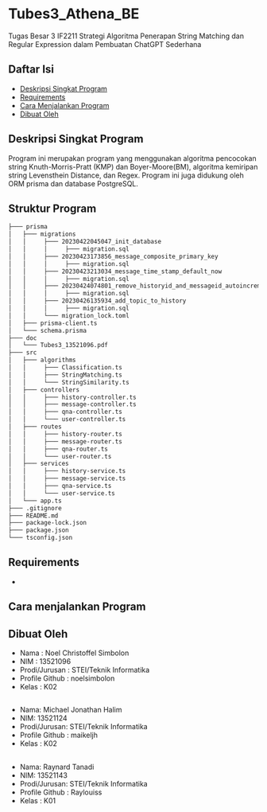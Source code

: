 # Tubes3_Athena_BE
Tugas Besar 3 IF2211 Strategi Algoritma Penerapan String Matching dan Regular Expression dalam Pembuatan ChatGPT Sederhana

## Daftar Isi
* [Deskripsi Singkat Program](#deskripsi-singkat-program)
* [Requirements](#requirements)
* [Cara Menjalankan Program](#cara-menjalankan-program)
* [Dibuat Oleh](#dibuat-oleh)

## Deskripsi Singkat Program
Program ini merupakan program yang menggunakan algoritma pencocokan string Knuth-Morris-Pratt (KMP) dan Boyer-Moore(BM), algoritma kemiripan string Levensthein Distance, dan Regex. Program ini juga didukung oleh ORM prisma dan database PostgreSQL.

## Struktur Program
```bash
├─── prisma
│   ├─── migrations
│   │     ├─── 20230422045047_init_database
│   │     │     ├─── migration.sql
│   │     ├─── 20230423173856_message_composite_primary_key
│   │     │     ├─── migration.sql
│   │     ├─── 20230423213034_message_time_stamp_default_now
│   │     │     ├─── migration.sql
│   │     ├─── 20230424074801_remove_historyid_and_messageid_autoincrement
│   │     │     ├─── migration.sql
│   │     ├─── 20230426135934_add_topic_to_history
│   │     │     ├─── migration.sql
│   │     └─── migration_lock.toml
│   ├─── prisma-client.ts
│   └─── schema.prisma
├─── doc
│   └─── Tubes3_13521096.pdf
├─── src
│   ├─── algorithms
│   │     ├─── Classification.ts
│   │     ├─── StringMatching.ts
│   │     └─── StringSimilarity.ts
│   ├─── controllers
│   │     ├─── history-controller.ts
│   │     ├─── message-controller.ts
│   │     ├─── qna-controller.ts
│   │     └─── user-controller.ts
│   ├─── routes
│   │     ├─── history-router.ts
│   │     ├─── message-router.ts
│   │     ├─── qna-router.ts
│   │     └─── user-router.ts
│   ├─── services
│   │     ├─── history-service.ts
│   │     ├─── message-service.ts
│   │     ├─── qna-service.ts
│   │     └─── user-service.ts
│   └─── app.ts
├─── .gitignore
├─── README.md
├─── package-lock.json
├─── package.json
└─── tsconfig.json                          
```

## Requirements
* 

## Cara menjalankan Program

## Dibuat Oleh
* Nama : Noel Christoffel Simbolon
* NIM : 13521096
* Prodi/Jurusan : STEI/Teknik Informatika
* Profile Github : noelsimbolon
* Kelas : K02
##
* Nama: Michael Jonathan Halim
* NIM: 13521124
* Prodi/Jurusan: STEI/Teknik Informatika
* Profile Github : maikeljh
* Kelas : K02
##
* Nama: Raynard Tanadi
* NIM: 13521143
* Prodi/Jurusan: STEI/Teknik Informatika
* Profile Github : Raylouiss
* Kelas : K01
